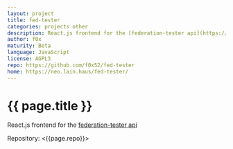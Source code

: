```yaml
---
layout: project
title: fed-tester
categories: projects other
description: React.js frontend for the [federation-tester api](https://github.com/matrix-org/matrix-federation-tester)
author: f0x
maturity: Beta
language: JavaScript
license: AGPL3
repo: https://github.com/f0x52/fed-tester
home: https://neo.lain.haus/fed-tester/
---
```


# {{ page.title }}
React.js frontend for the [federation-tester api](https://github.com/matrix-org/matrix-federation-tester)

Repository: <{{page.repo}}>
